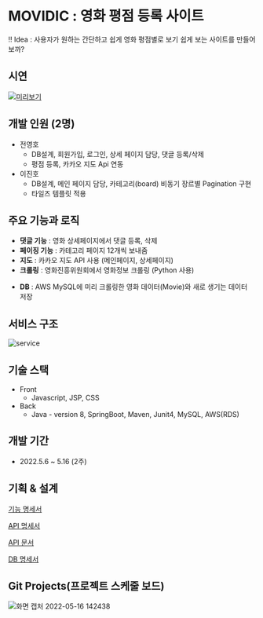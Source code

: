 # MOVIDIC : 영화 평점 등록 사이트

‼ Idea : 사용자가 원하는 간단하고 쉽게 영화 평점별로 보기 쉽게 보는 사이트를 만들어보까?

## 시연

[![미리보기](https://img.youtube.com/vi/J3kUYFFdVc0/0.jpg)](https://www.youtube.com/embed/4R1O0B0jTRw)


## 개발 인원 (2명)
- 전영호
    - DB설계, 회원가입, 로그인, 상세 페이지 담당, 댓글 등록/삭제
    - 평점 등록, 카카오 지도 Api 연동
- 이진호
    - DB설계, 메인 페이지 담당, 카테고리(board) 비동기 장르별 Pagination  구현
    - 타일즈 템플릿 적용

## 주요 기능과 로직

- **댓글 기능** : 영화 상세페이지에서 댓글 등록, 삭제
- **페이징 기능** : 카테고리 페이지 12개씩 보내줌
- **지도** : 카카오 지도 API 사용 (메인페이지, 상세페이지)
- **크롤링** : 영화진흥위원회에서 영화정보 크롤링 (Python 사용)
<!-- - **배포** : AWS EC2로 배포하고 도메인에 연동 (jar파일로 빌드) -->
- **DB** : AWS MySQL에 미리 크롤링한 영화 데이터(Movie)와 새로 생기는 데이터 저장

## 서비스 구조

![service](https://user-images.githubusercontent.com/93497987/168542386-f81daff4-43b0-4153-bf6c-ebe9b216ba45.jpg)



## 기술 스택

- Front
    - Javascript, JSP, CSS
- Back
    - Java - version 8, SpringBoot, Maven, Junit4, MySQL, AWS(RDS)


## 개발 기간

- 2022.5.6 ~ 5.16  (2주)
    

## 기획 & 설계

[기능 명세서](https://inky-krypton-cd8.notion.site/Java-f94cdf5191b646e6a308c2a5bffab496)

[API 명세서](https://inky-krypton-cd8.notion.site/API-4e0be387f60745809b04828a2f09a730)

[API 문서](https://inky-krypton-cd8.notion.site/API-cc02652dec424508acf47c23c7647556)

[DB 명세서](https://inky-krypton-cd8.notion.site/DB-72f71aabc6b04ce29ab19ccf74e90dfe)

## Git Projects(프로젝트 스케줄 보드)
![화면 캡처 2022-05-16 142438](https://user-images.githubusercontent.com/93497987/168541724-7f21d1e9-b533-44b2-bc54-950c57899334.png)
